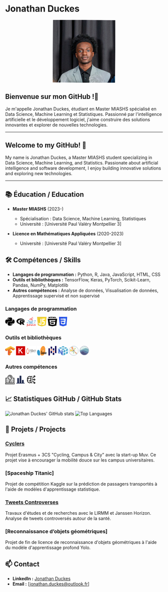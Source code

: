

<!--
**jonathanduc/jonathanduc** is a ✨ _special_ ✨ repository because its `README.md` (this file) appears on your GitHub profile.

Here are some ideas to get you started:

- 🔭 I’m currently working on ...
- 🌱 I’m currently learning ...
- 👯 I’m looking to collaborate on ...
- 🤔 I’m looking for help with ...
- 💬 Ask me about ...
- 📫 How to reach me: ...
- 😄 Pronouns: ...
- ⚡ Fun fact: ...
-->

# Jonathan Duckes

<p align="center">
  <img src="profile.jpg" width="200" height="200" alt="Jonathan Duckes" />
</p>

## Bienvenue sur mon GitHub !👋

Je m'appelle Jonathan Duckes, étudiant en Master MIASHS spécialisé en Data Science, Machine Learning et Statistiques. Passionné par l'intelligence artificielle et le développement logiciel, j'aime construire des solutions innovantes et explorer de nouvelles technologies.

---

## Welcome to my GitHub! 👋

My name is Jonathan Duckes, a Master MIASHS student specializing in Data Science, Machine Learning, and Statistics. Passionate about artificial intelligence and software development, I enjoy building innovative solutions and exploring new technologies.

---

## 📚 Éducation / Education

- **Master MIASHS** (2023-)
  - Spécialisation : Data Science, Machine Learning, Statistiques
  - Université : [Université Paul Valéry Montpellier 3]

- **Licence en Mathématiques Appliquées** (2020-2023)
  - Université : [Université Paul Valéry Montpellier 3]

<!--
## 💼 Expérience / Experience

- **Stagiaire Data Scientist** chez [Nom de l'entreprise] (Date)
  - Missions : Analyse des données, Modélisation statistique, Développement d'algorithmes de Machine Learning
-->

## 🛠️ Compétences / Skills

- **Langages de programmation :** Python, R, Java, JavaScript, HTML, CSS
- **Outils et bibliothèques :** TensorFlow, Keras, PyTorch, Scikit-Learn, Pandas, NumPy, Matplotlib
- **Autres compétences :** Analyse de données, Visualisation de données, Apprentissage supervisé et non supervisé

### Langages de programmation
<img src="icons/python.svg" alt="Python" width="30" height="30"/> <img src="icons/r.svg" alt="R" width="30" height="30"/> <img src="icons/java.svg" alt="Java" width="30" height="30"/> <img src="icons/javascript.svg" alt="JavaScript" width="30" height="30"/> <img src="icons/html.svg" alt="HTML" width="30" height="30"/> <img src="icons/CSS3.svg" alt="CSS" width="30" height="30"/>

### Outils et bibliothèques
<img src="icons/tensorflow.svg" alt="TensorFlow" width="30" height="30"/> <img src="icons/keras.svg" alt="Keras" width="30" height="30"/> <img src="icons/pytorch.svg" alt="PyTorch" width="30" height="30"/> <img src="icons/scikit_learn.svg" alt="Scikit-Learn" width="30" height="30"/> <img src="icons/pandas.svg" alt="Pandas" width="30" height="30"/> <img src="icons/numpy.svg" alt="NumPy" width="30" height="30"/> <img src="icons/matplotlib.svg" alt="Matplotlib" width="30" height="30"/> <img src="icons/seaborn.svg" alt="Matplotlib" width="30" height="30"/>

### Autres compétences
<img src="icons/data_analysis.svg" alt="Analyse de données" width="30" height="30"/> <img src="icons/data_visualization.svg" alt="Visualisation de données" width="30" height="30"/> <img src="icons/machine_learning.svg" alt="Apprentissage supervisé et non supervisé" width="30" height="30"/>

## 📈 Statistiques GitHub / GitHub Stats

![Jonathan Duckes' GitHub stats](https://github-readme-stats.vercel.app/api?username=jonathanduc&show_icons=true&theme=radical)
![Top Languages](https://github-readme-stats.vercel.app/api/top-langs/?username=jonathanduc&layout=compact&theme=radical)

## 🌟 Projets / Projects

### [Cyclers](https://github.com/houriasayah/Cyclers)
Projet Erasmus + 3CS "Cycling, Campus & City" avec la start-up Muv. Ce projet vise à encourager la mobilité douce sur les campus universitaires.

### [Spaceship Titanic]
Projet de compétition Kaggle sur la prédiction de passagers transportés à l'aide de modèles d'apprentissage statistique.

### [Tweets Controverses](https://github.com/alyasltd/TER-2023-2024-Visualisations_de_tweets_controverses)
Travaux d'études et de recherches avec le LIRMM et Janssen Horizon. Analyse de tweets controversés autour de la santé.

### [Reconnaissance d’objets géométriques]
Projet de fin de licence de reconnaissance d'objets géométriques à l'aide du modèle d'apprentissage profond Yolo.

## 📫 Contact

- **LinkedIn :** [Jonathan Duckes](https://www.linkedin.com/in/jonathan-duckes)
- **Email :** [jonathan.duckes@outlook.fr]

